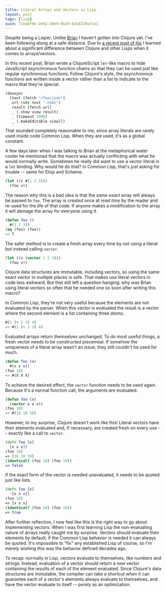 ```yaml
---
title: Literal Arrays and Vectors in Lisp
layout: post
tags: [lisp]
uuid: 71e44f9e-2e92-30e9-8b29-8418229a7ce1
---
```


Despite being a Lisper, Unlike [Brian](http://www.50ply.com/) I
haven't gotten into Clojure yet. I've been following along at a safe
distance. Due to
[a recent post of his](http://www.50ply.com/blog/2012/07/06/asynchronous-sequential-code-shape/)
I learned about a significant difference between Clojure and other
Lisps when it comes to arrays/vectors.

In this recent post, Brian wrote a ClojureScript `let`-like macro to
hide JavaScript asynchronous function chains so that they can be used
just like regular synchronous functions. Follow Clojure's style, the
asynchronous functions are written inside a vector rather than a list
to indicate to the macro that they're special.

~~~clojure
(doasync
  [text [fetch "/foo/json"]
   url (str text ".html")
   result [fetch url]
   _ (.show view result)
   _ [timeout 1000]
   _ (.makeEditable view)])
~~~

That sounded completely reasonable to me, since array literals are
rarely used inside code Common Lisp. When they are used, it's as a
global constant.

A few days later when I was talking to Brian at the metaphorical water
cooler he mentioned that the macro was actually conflicting with what
he would normally write. Sometimes he really did want to use a vector
literal in a `let` binding. Why would he do that? In Common Lisp,
that's just asking for trouble -- same for Elisp and Scheme.

~~~cl
(let ((v #(1 2 3)))
  (foo v))
~~~

The reason why this is a bad idea is that the *same exact* array will
always be passed to `foo`. The array is created once at *read time* by
the reader and re-used for the life of that code. If anyone makes a
modification to the array it will damage the array for everyone using
it.

~~~cl
(defun foo ()
  #(1 2 3))
(eq (foo) (foo))
=> T
~~~

The safer method is to create a fresh array every time by *not* using
a literal but instead calling `vector`.

~~~cl
(let ((v (vector 1 2 3)))
  (foo v))
~~~

Clojure data structures are immutable, including vectors, so using the
same exact vector in multiple places is safe. That makes use literal
vectors in code less awkward. But that still left a question hanging:
why was Brian using literal vectors so often that he needed one so
soon after writing this macro?

In Common Lisp, they're not very useful because the elements are not
evaluated by the parser. When this vector is evaluated the result is a
vector where the second element is a list containing three atoms.

~~~cl
#(1 (+ 2 3) 4)
=> #(1 (+ 2 3) 4)
~~~

Evaluated arrays return themselves unchanged. To do most useful
things, a fresh vector needs to be constructed piecemeal. If somehow
the uniqueness of a literal array wasn't an issue, they still couldn't
be used for much.

~~~cl
(defun foo (x)
  #(x x x))
(foo 10)
=> #(X X X)
~~~

To achieve the desired effect, the `vector` function needs to be used
again. Because it's a normal function call, the arguments are
evaluated.

~~~cl
(defun foo (x)
  (vector x x x))
(foo 10)
=> #(10 10 10)
~~~

However, to my surprise, Clojure doesn't work like this! Literal
vectors have their elements evaluated and, if necessary, are created
fresh on every use -- exactly like a call to `vector`.

~~~clojure
(defn foo [x]
  [x x x])
(foo 10)
=> [10 10 10]
(identical? (foo 10) (foo 10))
=> false
~~~

If the exact form of the vector is needed unevaluated, it needs to be
quoted just like lists.

~~~clojure
(defn foo [x]
  '[x x x])
(foo 10)
=> [x x x]
(identical? (foo 10) (foo 10))
=> true
~~~

After further reflection, I now feel like this is the *right* way to
go about implementing vectors. When I was first learning Lisp the
non-evaluating nature of arrays really caught me by surprise. Vectors
should evaluate their elements by default; if the Common Lisp behavior
is needed it can always be quoted. It's impossible to "fix" any
established Lisp of course, so I'm merely wishing this was the
behavior defined decades ago.

To recap: normally in Lisp, vectors evaluate to themselves, like
numbers and strings. Instead, evaluation of a vector should return a
*new* vector containing the results of each of the element
evaluated. Since Clojure's data structures are immutable, the compiler
can take a shortcut when it can guarantee each of a vector's elements
always evaluate to themselves, and have the vector evaluate to itself
-- purely as an optimization.
